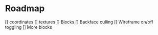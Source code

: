 # Roadmap 
[] coordinates
[] textures
[] Blocks
[] Backface culling
[] Wireframe on/off toggling
[] More blocks
